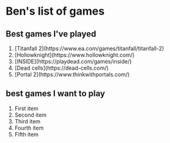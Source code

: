 # Ben's list of games
## Best games I've played
<ol>
  <li>[Titanfall 2](https://www.ea.com/games/titanfall/titanfall-2)</li>
  <li>[Hollowknight](https://www.hollowknight.com/)</li>
  <li>[INSIDE](https://playdead.com/games/inside/)</li>
  <li>[Dead cells](https://dead-cells.com/)</li>
  <li>[Portal 2](https://www.thinkwithportals.com/)</li>
</ol>

 ## best games I want to play 
<ol>
  <li>First item</li>
  <li>Second item</li>
  <li>Third item</li>
  <li>Fourth item</li>
  <li>Fifth item</li>
</ol>
